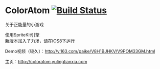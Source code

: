 ColorAtom	[![Build Status](https://travis-ci.org/yulingtianxia/ColorAtom.svg?branch=master)](https://travis-ci.org/yulingtianxia/ColorAtom) 
=========

关于正能量的小游戏

使用SpriteKit引擎  
新版本加入了力场，请在iOS8下运行  

Demo视频（较久）：http://v.163.com/paike/V8H1BJHKV/V9POM33GM.html  

主页：http://coloratom.yulingtianxia.com  

 
